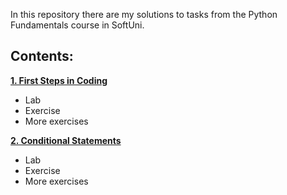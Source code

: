 In this repository there are my solutions to tasks from the Python Fundamentals course in SoftUni.


## Contents:

**[1. First Steps in Coding](first_steps_in_coding)**
   - Lab
   - Exercise
   - More exercises
     
**[2. Conditional Statements](conditional_statements)**
   - Lab
   - Exercise
   - More exercises
